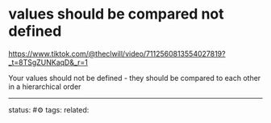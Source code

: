 # values should be compared not defined

https://www.tiktok.com/@theclwill/video/7112560813554027819?_t=8TSgZUNKaqD&_r=1

Your values should not be defined - they should be compared to each other in a hierarchical order

---
status: #⚙️ 
tags: 
related: 
